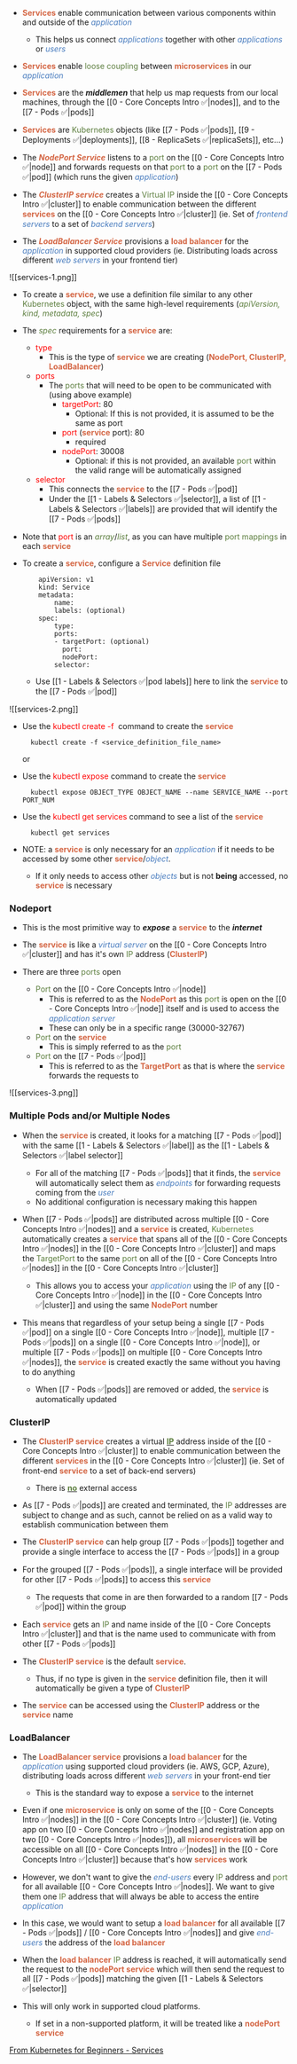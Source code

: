 - <b><span style="color:#d46644">Services</span></b> enable communication between various components within and outside of the <i><span style="color:#477bbe">application</span></i>
	- This helps us connect <i><span style="color:#477bbe">applications</span></i> together with other <i><span style="color:#477bbe">applications</span></i> or <i><span style="color:#477bbe">users</span></i>

- <b><span style="color:#d46644">Services</span></b> enable <span style="color:#5c7e3e">loose coupling</span> between <b><span style="color:#d46644">microservices</span></b> in our <i><span style="color:#477bbe">application</span></i>

- <b><span style="color:#d46644">Services</span></b> are the ***middlemen*** that help us map requests from our local machines, through the [[0 - Core Concepts Intro ✅|nodes]], and to the [[7 - Pods ✅|pods]]

- <b><span style="color:#d46644">Services</span></b> are <span style="color:#5c7e3e">Kubernetes</span> objects (like [[7 - Pods ✅|pods]], [[9 - Deployments ✅|deployments]], [[8 - ReplicaSets ✅|replicaSets]], etc…)

- The <b><i><span style="color:#d46644">NodePort Service</span></i></b> listens to a <span style="color:#5c7e3e">port</span> on the [[0 - Core Concepts Intro ✅|node]] and forwards requests on that <span style="color:#5c7e3e">port</span> to a <span style="color:#5c7e3e">port</span> on the [[7 - Pods ✅|pod]] (which runs the given <i><span style="color:#477bbe">application</span></i>)

- The <b><i><span style="color:#d46644">ClusterIP service</span></i></b> creates a <span style="color:#5c7e3e">Virtual IP</span> inside the [[0 - Core Concepts Intro ✅|cluster]] to enable communication between the different <b><span style="color:#d46644">services</span></b> on the [[0 - Core Concepts Intro ✅|cluster]] (ie. Set of <i><span style="color:#477bbe">frontend servers</span></i> to a set of <i><span style="color:#477bbe">backend servers</span></i>)

- The <b><i><span style="color:#d46644">LoadBalancer Service</span></i></b> provisions a <b><span style="color:#d46644">load balancer</span></b> for the <i><span style="color:#477bbe">application</span></i> in supported cloud providers (ie. Distributing loads across different <i><span style="color:#477bbe">web servers</span></i> in your frontend tier)

![[services-1.png]]

- To create a <b><span style="color:#d46644">service</span></b>, we use a definition file similar to any other <span style="color:#5c7e3e">Kubernetes</span> object, with the same high-level requirements (<i><span style="color:#5c7e3e">apiVersion, kind, metadata, spec</span></i>)

- The <i><span style="color:#5c7e3e">spec</span></i> requirements for a <b><span style="color:#d46644">service</span></b> are:
	- <span style="color:red">type</span>
		- This is the type of <b><span style="color:#d46644">service</span></b> we are creating (<b><span style="color:#d46644">NodePort, ClusterIP, LoadBalancer</span></b>)
	- <span style="color:red">ports</span>
		- The <span style="color:#5c7e3e">ports</span> that will need to be open to be communicated with (using above example)
			- <span style="color:red">targetPort</span>: 80
				- Optional: If this is not provided, it is assumed to be the same as port
			- <span style="color:red">port</span> (<b><span style="color:#d46644">service</span></b> port): 80
				- required
			- <span style="color:red">nodePort</span>: 30008
				- Optional: if this is not provided, an available <span style="color:#5c7e3e">port</span> within the valid range will be automatically assigned
	- <span style="color:red">selector</span>
		- This connects the <b><span style="color:#d46644">service</span></b> to the [[7 - Pods ✅|pod]]
		- Under the [[1 - Labels & Selectors ✅|selector]], a list of [[1 - Labels & Selectors ✅|labels]] are provided that will identify the [[7 - Pods ✅|pods]]

- Note that <span style="color:red">port</span> is an <i><span style="color:#5c7e3e">array</span></i>/<i><span style="color:#5c7e3e">list</span></i>, as you can have multiple <span style="color:#5c7e3e">port mappings</span> in each <b><span style="color:#d46644">service</span></b>

- To create a <b><span style="color:#d46644">service</span></b>, configure a <b><span style="color:#d46644">Service</span></b> definition file
	```
		apiVersion: v1
		kind: Service
		metadata:
			name:
			labels: (optional)
		spec:
			type:
			ports:
			- targetPort: (optional)
			  port:
			  nodePort:	
			selector:
	```
	- Use [[1 - Labels & Selectors ✅|pod labels]] here to link the <b><span style="color:#d46644">service</span></b> to the [[7 - Pods ✅|pod]]

![[services-2.png]]

- Use the <span style="color:red">kubectl create -f</span>  command to create the <b><span style="color:#d46644">service</span></b>

		kubectl create -f <service_definition_file_name>

	or

* Use the <span style="color:red">kubectl expose</span> command to create the <b><span style="color:#d46644">service</span></b>

		kubectl expose OBJECT_TYPE OBJECT_NAME --name SERVICE_NAME --port PORT_NUM

- Use the <span style="color:red">kubectl get services</span> command to see a list of the <b><span style="color:#d46644">service</span></b>

		kubectl get services

- NOTE: a <b><span style="color:#d46644">service</span></b> is only necessary for an <i><span style="color:#477bbe">application</span></i> if it needs to be accessed by some other <b><span style="color:#d46644">service</span></b>/<i><span style="color:#477bbe">object</span></i>.
	- If it only needs to access other <i><span style="color:#477bbe">objects</span></i> but is not **being** accessed, no <b><span style="color:#d46644">service</span></b> is necessary

### Nodeport

- This is the most primitive way to ***expose*** a <b><span style="color:#d46644">service</span></b> to the ***internet***

- The <b><span style="color:#d46644">service</span></b> is like a <i><span style="color:#477bbe">virtual server</span></i> on the [[0 - Core Concepts Intro ✅|cluster]] and has it's own <span style="color:#5c7e3e">IP</span> address (<b><span style="color:#d46644">ClusterIP</span></b>)

- There are three <span style="color:#5c7e3e">ports</span> open
	- <span style="color:#5c7e3e">Port</span> on the [[0 - Core Concepts Intro ✅|node]]
		- This is referred to as the <b><span style="color:#d46644">NodePort</span></b> as this <span style="color:#5c7e3e">port</span> is open on the [[0 - Core Concepts Intro ✅|node]] itself and is used to access the <i><span style="color:#477bbe">application server</span></i>
		- These can only be in a specific range (30000-32767)
	- <span style="color:#5c7e3e">Port</span> on the <b><span style="color:#d46644">service</span></b>
		- This is simply referred to as the <span style="color:#5c7e3e">port</span>
	- <span style="color:#5c7e3e">Port</span> on the [[7 - Pods ✅|pod]]
		- This is referred to as the <b><span style="color:#d46644">TargetPort</span></b> as that is where the <b><span style="color:#d46644">service</span></b> forwards the requests to

![[services-3.png]]

### Multiple Pods and/or Multiple Nodes

- When the <b><span style="color:#d46644">service</span></b> is created, it looks for a matching [[7 - Pods ✅|pod]] with the same [[1 - Labels & Selectors ✅|label]] as the [[1 - Labels & Selectors ✅|label selector]]
	- For all of the matching [[7 - Pods ✅|pods]] that it finds, the <b><span style="color:#d46644">service</span></b> will automatically select them as <i><span style="color:#477bbe">endpoints</span></i> for forwarding requests coming from the <i><span style="color:#477bbe">user</span></i>
	- No additional configuration is necessary making this happen

- When [[7 - Pods ✅|pods]] are distributed across multiple [[0 - Core Concepts Intro ✅|nodes]] and a <b><span style="color:#d46644">service</span></b> is created, <span style="color:#5c7e3e">Kubernetes</span> automatically creates a <b><span style="color:#d46644">service</span></b> that spans all of the [[0 - Core Concepts Intro ✅|nodes]] in the [[0 - Core Concepts Intro ✅|cluster]] and maps the <span style="color:#5c7e3e">TargetPort</span> to the same <span style="color:#5c7e3e">port</span> on all of the [[0 - Core Concepts Intro ✅|nodes]] in the [[0 - Core Concepts Intro ✅|cluster]] 
	- This allows you to access your <i><span style="color:#477bbe">application</span></i> using the <span style="color:#5c7e3e">IP</span> of any [[0 - Core Concepts Intro ✅|node]] in the [[0 - Core Concepts Intro ✅|cluster]] and using the same <b><span style="color:#d46644">NodePort</span></b> number

- This means that regardless of your setup being a single [[7 - Pods ✅|pod]] on a single [[0 - Core Concepts Intro ✅|node]], multiple [[7 - Pods ✅|pods]] on a single [[0 - Core Concepts Intro ✅|node]], or multiple [[7 - Pods ✅|pods]] on multiple [[0 - Core Concepts Intro ✅|nodes]], the <b><span style="color:#d46644">service</span></b> is created exactly the same without you having to do anything
	- When [[7 - Pods ✅|pods]] are removed or added, the <b><span style="color:#d46644">service</span></b> is automatically updated

### ClusterIP

- The <b><span style="color:#d46644">ClusterIP service</span></b> creates a virtual <b><u><span style="color:#5c7e3e">IP</span></u></b> address inside of the [[0 - Core Concepts Intro ✅|cluster]] to enable communication between the different <b><span style="color:#d46644">services</span></b> in the [[0 - Core Concepts Intro ✅|cluster]] (ie. Set of front-end <b><span style="color:#d46644">service</span></b> to a set of back-end servers)
	- There is <b><u><span style="color:#5c7e3e">no</span></u></b> external access

- As [[7 - Pods ✅|pods]] are created and terminated, the <span style="color:#5c7e3e">IP</span> addresses are subject to change and as such, cannot be relied on as a valid way to establish communication between them

- The <b><span style="color:#d46644">ClusterIP service</span></b> can help group [[7 - Pods ✅|pods]] together and provide a single interface to access the [[7 - Pods ✅|pods]] in a group

- For the grouped [[7 - Pods ✅|pods]], a single interface will be provided for other [[7 - Pods ✅|pods]] to access this <b><span style="color:#d46644">service</span></b>
	- The requests that come in are then forwarded to a random [[7 - Pods ✅|pod]] within the group

- Each <b><span style="color:#d46644">service</span></b> gets an <span style="color:#5c7e3e">IP</span> and name inside of the [[0 - Core Concepts Intro ✅|cluster]] and that is the name used to communicate with from other [[7 - Pods ✅|pods]]

- The <b><span style="color:#d46644">ClusterIP service</span></b> is the default <b><span style="color:#d46644">service</span></b>.
	- Thus, if no type is given in the <b><span style="color:#d46644">service</span></b> definition file, then it will automatically be given a type of <b><span style="color:#d46644">ClusterIP</span></b>

- The <b><span style="color:#d46644">service</span></b> can be accessed using the <b><span style="color:#d46644">ClusterIP</span></b> address or the <b><span style="color:#d46644">service</span></b> name

### LoadBalancer

- The <b><span style="color:#d46644">LoadBalancer service</span></b> provisions a <b><span style="color:#d46644">load balancer</span></b> for the <i><span style="color:#477bbe">application</span></i> using supported cloud providers (ie. AWS, GCP, Azure), distributing loads across different <i><span style="color:#477bbe">web servers</span></i> in your front-end tier
	- This is the standard way to expose a <b><span style="color:#d46644">service</span></b> to the internet

- Even if one <b><span style="color:#d46644">microservice</span></b> is only on some of the [[0 - Core Concepts Intro ✅|nodes]] in the [[0 - Core Concepts Intro ✅|cluster]] (ie. Voting app on two [[0 - Core Concepts Intro ✅|nodes]] and registration app on two [[0 - Core Concepts Intro ✅|nodes]]), all <b><span style="color:#d46644">microservices</span></b> will be accessible on all [[0 - Core Concepts Intro ✅|nodes]] in the [[0 - Core Concepts Intro ✅|cluster]] because that's how <b><span style="color:#d46644">services</span></b> work

- However, we don't want to give the <i><span style="color:#477bbe">end-users</span></i> every <span style="color:#5c7e3e">IP</span> address and <span style="color:#5c7e3e">port</span> for all available [[0 - Core Concepts Intro ✅|nodes]]. We want to give them one <span style="color:#5c7e3e">IP</span> address that will always be able to access the entire <i><span style="color:#477bbe">application</span></i>

- In this case, we would want to setup a <b><span style="color:#d46644">load balancer</span></b> for all available [[7 - Pods ✅|pods]] / [[0 - Core Concepts Intro ✅|nodes]] and give <i><span style="color:#477bbe">end-users</span></i> the address of the <b><span style="color:#d46644">load balancer</span></b>

- When the <b><span style="color:#d46644">load balancer</span></b> <span style="color:#5c7e3e">IP</span> address is reached, it will automatically send the request to the <b><span style="color:#d46644">nodePort service</span></b> which will then send the request to all [[7 - Pods ✅|pods]] matching the given [[1 - Labels & Selectors ✅|selector]]

- This will only work in supported cloud platforms.
	- If set in a non-supported platform, it will be treated like a <b><span style="color:#d46644">nodePort service</span></b>

[From Kubernetes for Beginners - Services](onenote:Kubernetes%20for%20Beginners.one#Services&section-id={5D5A45D8-45DB-1442-8EBF-F2131933F0D4}&page-id={7A83C485-745B-E44F-821C-06F831D6AA07}&end&base-path=https://d.docs.live.net/a8ff567768035d78/Documents/Kubernetes)